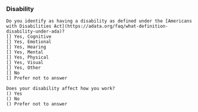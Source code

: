 ### Disability
    Do you identify as having a disability as defined under the [Americans with Disabilities Act](https://adata.org/faq/what-definition-disability-under-ada)?
    [] Yes, Cognitive
    [] Yes, Emotional
    [] Yes, Hearing
    [] Yes, Mental
    [] Yes, Physical
    [] Yes, Visual
    [] Yes, Other
    [] No
    [] Prefer not to answer

    Does your disability affect how you work?
    () Yes
    () No
    () Prefer not to answer
